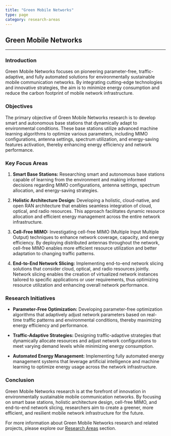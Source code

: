 ```yaml
---
title: "Green Mobile Networks"
type: page
category: research-areas
---
```


## Green Mobile Networks

---

### Introduction

Green Mobile Networks focuses on pioneering parameter-free, traffic-adaptive, and fully automated solutions for environmentally sustainable mobile communication networks. By integrating cutting-edge technologies and innovative strategies, the aim is to minimize energy consumption and reduce the carbon footprint of mobile network infrastructure.

### Objectives

The primary objective of Green Mobile Networks research is to develop smart and autonomous base stations that dynamically adapt to environmental conditions. These base stations utilize advanced machine learning algorithms to optimize various parameters, including MIMO configurations, antenna settings, spectrum utilization, and energy-saving features activation, thereby enhancing energy efficiency and network performance.

### Key Focus Areas

1. **Smart Base Stations:** Researching smart and autonomous base stations capable of learning from the environment and making informed decisions regarding MIMO configurations, antenna settings, spectrum allocation, and energy-saving strategies.

2. **Holistic Architecture Design:** Developing a holistic, cloud-native, and open RAN architecture that enables seamless integration of cloud, optical, and radio resources. This approach facilitates dynamic resource allocation and efficient energy management across the entire network infrastructure.

3. **Cell-Free MIMO:** Investigating cell-free MIMO (Multiple Input Multiple Output) techniques to enhance network coverage, capacity, and energy efficiency. By deploying distributed antennas throughout the network, cell-free MIMO enables more efficient resource utilization and better adaptation to changing traffic patterns.

4. **End-to-End Network Slicing:** Implementing end-to-end network slicing solutions that consider cloud, optical, and radio resources jointly. Network slicing enables the creation of virtualized network instances tailored to specific applications or user requirements, thus optimizing resource utilization and enhancing overall network performance.

### Research Initiatives

- **Parameter-Free Optimization:** Developing parameter-free optimization algorithms that adaptively adjust network parameters based on real-time traffic patterns and environmental conditions, thereby maximizing energy efficiency and performance.

- **Traffic-Adaptive Strategies:** Designing traffic-adaptive strategies that dynamically allocate resources and adjust network configurations to meet varying demand levels while minimizing energy consumption.

- **Automated Energy Management:** Implementing fully automated energy management systems that leverage artificial intelligence and machine learning to optimize energy usage across the network infrastructure.

### Conclusion

Green Mobile Networks research is at the forefront of innovation in environmentally sustainable mobile communication networks. By focusing on smart base stations, holistic architecture design, cell-free MIMO, and end-to-end network slicing, researchers aim to create a greener, more efficient, and resilient mobile network infrastructure for the future.

For more information about Green Mobile Networks research and related projects, please explore our [Research Areas](#) section.
